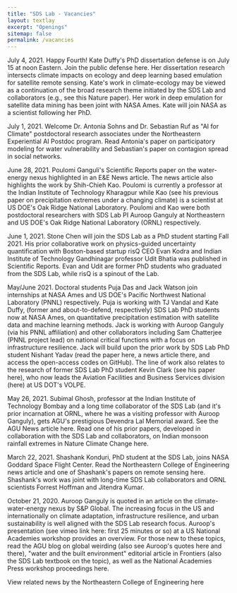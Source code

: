 ```yaml
---
title: "SDS Lab - Vacancies"
layout: textlay
excerpt: "Openings"
sitemap: false
permalink: /vacancies
---
```


July 4, 2021. Happy Fourth! Kate Duffy's PhD dissertation defense is on July 15 at noon Eastern. Join the public defense here. Her dissertation research intersects climate impacts on ecology and deep learning based emulation for satellite remote sensing. Kate's work in climate-ecology may be viewed as a continuation of the broad research theme initiated by the SDS Lab and collaborators (e.g., see this Nature paper). Her work in deep emulation for satellite data mining has been joint with NASA Ames. Kate will join NASA as a scientist following her PhD.

July 1, 2021. Welcome Dr. Antonia Sohns and Dr. Sebastian Ruf as "AI for Climate" postdoctoral research associates under the Northeastern Experiential AI Postdoc program. Read Antonia's paper on participatory modeling for water vulnerability and Sebastian's paper on contagion spread in social networks.

June 28, 2021. Poulomi Ganguli's Scientific Reports paper on the water-energy nexus highlighted in an E&E News article. The news article also highlights the work by Shih-Chieh Kao. Poulomi is currently a professor at the Indian Institute of Technology Kharagpur while Kao (see his previous paper on precipitation extremes under a changing climate) is a scientist at US DOE's Oak Ridge National Laboratory. Poulomi and Kao were both postdoctoral researchers with SDS Lab PI Auroop Ganguly at Northeastern and US DOE's Oak Ridge National Laboratory (ORNL) respectively.  

June 1, 2021. Stone Chen will join the SDS Lab as a PhD student starting Fall 2021. His prior collaborative work on physics-guided uncertainty quantification with Boston-based startup risQ CEO Evan Kodra and Indian Institute of Technology Gandhinagar professor Udit Bhatia was published in Scientific Reports. Evan and Udit are former PhD students who graduated from the SDS Lab, while risQ is a spinout of the Lab.

May/June 2021. Doctoral students Puja Das and Jack Watson join internships at NASA Ames and US DOE's Pacific Northwest National Laboratory (PNNL) respectively. Puja is working with TJ Vandal and Kate Duffy, (former and about-to-defend, respectively) SDS Lab PhD students now at NASA Ames, on quantitative precipitation estimation with satellite data and machine learning methods. Jack is working with Auroop Ganguly (via his PNNL affiliation) and other collaborators including Sam Chatterjee (PNNL project lead) on national critical functions with a focus on infrastructure resilience. Jack will build upon the prior work by SDS Lab PhD student Nishant Yadav (read the paper here, a news article there, and access the open-access codes on GitHub). The line of work also relates to the research of former SDS Lab PhD student Kevin Clark (see his paper here), who now leads the Aviation Facilities and Business Services division (here) at US DOT's VOLPE. 

May 26, 2021. Subimal Ghosh, professor at the Indian Institute of Technology Bombay and a long time collaborator of the SDS Lab (and it's prior incarnation at ORNL, where he was a visiting professor with Auroop Ganguly), gets AGU's prestigious Devendra Lal Memorial award. See the AGU News article here. Read one of his prior papers, developed in collaboration with the SDS Lab and collaborators, on Indian monsoon rainfall extremes in Nature Climate Change here. 

March 22, 2021. Shashank Konduri, PhD student at the SDS Lab, joins NASA Goddard Space Flight Center. Read the Northeastern College of Engineering news article and one of Shashank's papers on remote sensing here. Shashank's work was joint with long-time SDS Lab collaborators and ORNL scientists Forrest Hoffman and Jitendra Kumar. 

October 21, 2020. Auroop Ganguly is quoted in an article on the climate-water-energy nexus by S&P Global. The increasing focus in the US and internationally on climate adaptation, infrastructure resilience, and urban sustainability is well aligned with the SDS Lab research focus. Auroop's presentation (see vimeo link here: first 25 minutes or so) at a US National Academies workshop provides an overview. For those new to these topics, read the AGU blog on global weirding (also see Auroop's quotes here and there), "water and the built environment" editorial article in Frontiers (also the SDS Lab textbook on the topic), as well as the National Academies Press workshop proceedings here. 

View related news by the Northeastern College of Engineering here

